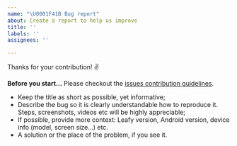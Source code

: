 ```yaml
---
name: "\U0001F41B Bug report"
about: Create a report to help us improve
title: ''
labels: ''
assignees: ''

---
```


Thanks for your contribution! ✌️

**Before you start...**
Please checkout the [issues contribution guidelines](https://github.com/nivisi/LeafyLauncher/wiki/Contribution-Guidelines#issues).

- Keep the title as short as possible, yet informative;
- Describe the bug so it is clearly understandable how to reproduce it. Steps, screenshots, videos etc will be highly appreciable;
- If possible, provide more context: Leafy version, Android version, device info (model, screen size...) etc.
- A solution or the place of the problem, if you see it.
